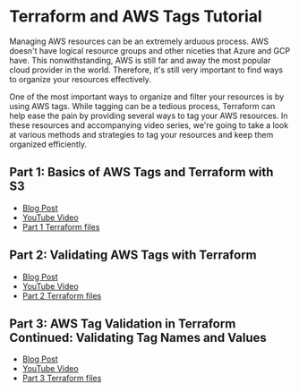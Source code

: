 # Terraform and AWS Tags Tutorial

Managing AWS resources can be an extremely arduous process. AWS doesn't have logical resource groups and other niceties that Azure and GCP have. This nonwithstanding, AWS is still far and away the most popular cloud provider in the world. Therefore, it's still very important to find ways to organize your resources effectively.

One of the most important ways to organize and filter your resources is by using AWS tags. While tagging can be a tedious process, Terraform can help ease the pain by providing several ways to tag your AWS resources. In these resources and accompanying video series, we're going to take a look at various methods and strategies to tag your resources and keep them organized efficiently.

## Part 1: Basics of AWS Tags and Terraform with S3
- [Blog Post](https://www.cloudforecast.io/blog/terraform-s3-bucket-aws-tags/)
- [YouTube Video](https://youtu.be/-U6k0eQSVfc)
- [Part 1 Terraform files](https://github.com/CloudForecast/aws-tagging-with-terraform/tree/main/01-tags)

## Part 2: Validating AWS Tags with Terraform
- [Blog Post](https://www.cloudforecast.io/blog/validate-aws-tags-terraform/)
- [YouTube Video](https://youtu.be/yMZKdRkuubc)
- [Part 2 Terraform files](https://github.com/CloudForecast/aws-tagging-with-terraform/tree/main/02-tag-validation)

## Part 3: AWS Tag Validation in Terraform Continued: Validating Tag Names and Values
- [Blog Post](https://www.cloudforecast.io/blog/aws-tag-validation-terraform/)
- [YouTube Video](https://youtu.be/SMTg2jzlkdk)
- [Part 3 Terraform files](https://github.com/CloudForecast/aws-tagging-with-terraform/tree/main/03-tag-validation)

